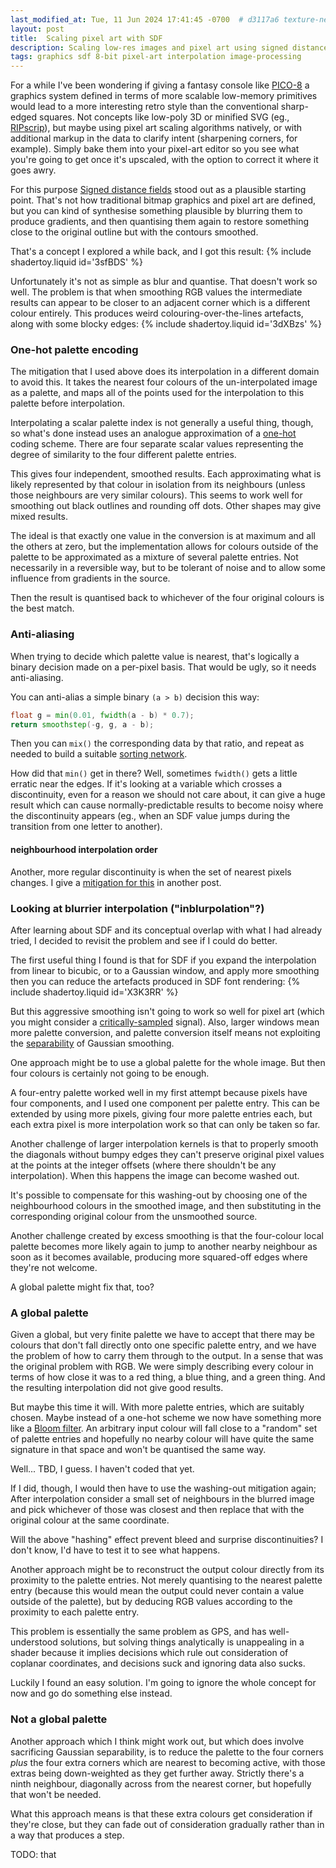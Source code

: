 ```yaml
---
last_modified_at: Tue, 11 Jun 2024 17:41:45 -0700  # d3117a6 texture-neighbourhood-problem-solved
layout: post
title:  Scaling pixel art with SDF
description: Scaling low-res images and pixel art using signed distance fields, smoothing, and re-quantisation.
tags: graphics sdf 8-bit pixel-art interpolation image-processing
---
```

For a while I've been wondering if giving a fantasy console like [PICO-8][] a
graphics system defined in terms of more scalable low-memory primitives would
lead to a more interesting retro style than the conventional sharp-edged
squares.  Not concepts like low-poly 3D or minified SVG (eg., [RIPscrip][]),
but maybe using pixel art scaling algorithms natively, or with additional
markup in the data to clarify intent (sharpening corners, for example).  Simply
bake them into your pixel-art editor so you see what you're going to get once
it's upscaled, with the option to correct it where it goes awry.

For this purpose [Signed distance fields][SDF] stood out as a plausible
starting point.  That's not how traditional bitmap graphics and pixel art are
defined, but you can kind of synthesise something plausible by blurring them to
produce gradients, and then quantising them again to restore something close to
the original outline but with the contours smoothed.

That's a concept I explored a while back, and I got this result:
{% include shadertoy.liquid id='3sfBDS' %}

Unfortunately it's not as simple as blur and quantise.  That doesn't work so
well.  The problem is that when smoothing RGB values the intermediate results
can appear to be closer to an adjacent corner which is a different colour
entirely.  This produces weird colouring-over-the-lines artefacts, along with
some blocky edges:
{% include shadertoy.liquid id='3dXBzs' %}

### One-hot palette encoding
The mitigation that I used above does its interpolation in a different domain
to avoid this.  It takes the nearest four colours of the un-interpolated image
as a palette, and maps all of the points used for the interpolation to this
palette before interpolation.

Interpolating a scalar palette index is not generally a useful thing, though,
so what's done instead uses an analogue approximation of a [one-hot][] coding scheme.  There are four
separate scalar values representing the degree of similarity to the four
different palette entries.

This gives four independent, smoothed results.  Each approximating what is
likely represented by that colour in isolation from its neighbours (unless
those neighbours are very similar colours).  This seems to work well for
smoothing out black outlines and rounding off dots.  Other shapes may give
mixed results.

The ideal is that exactly one value in the conversion is at maximum and all the
others at zero, but the implementation allows for colours outside of the
palette to be approximated as a mixture of several palette entries.  Not
necessarily in a reversible way, but to be tolerant of noise and to allow some
influence from gradients in the source.

Then the result is quantised back to whichever of the four original colours is
the best match.

### Anti-aliasing
When trying to decide which palette value is nearest, that's logically a binary
decision made on a per-pixel basis.  That would be ugly, so it needs
anti-aliasing.

You can anti-alias a simple binary `(a > b)` decision this way:
```glsl
float g = min(0.01, fwidth(a - b) * 0.7);
return smoothstep(-g, g, a - b);
```

Then you can `mix()` the corresponding data by that ratio, and repeat as needed
to build a suitable [sorting network][].

How did that `min()` get in there?  Well, sometimes `fwidth()` gets a little
erratic near the edges.  If it's looking at a variable which crosses a
discontinuity, even for a reason we should not care about, it can give a huge
result which can cause normally-predictable results to become noisy where the
discontinuity appears (eg., when an SDF value jumps during the transition from
one letter to another).

#### neighbourhood interpolation order
Another, more regular discontinuity is when the set of nearest pixels changes.
I give a [mitigation for this](/texture-neighbourhood-sampling) in another
post.

### Looking at blurrier interpolation ("inblurpolation"?)
After learning about SDF and its conceptual overlap with what I had already
tried, I decided to revisit the problem and see if I could do better.

The first useful thing I found is that for SDF if you expand the interpolation
from linear to bicubic, or to a Gaussian window, and apply more smoothing then
you can reduce the artefacts produced in SDF font rendering:
{% include shadertoy.liquid id='X3K3RR' %}

But this aggressive smoothing isn't going to work so well for pixel art (which
you might consider a [critically-sampled][] signal).  Also, larger windows mean
more palette conversion, and palette conversion itself means not exploiting the
[separability][separable filter] of Gaussian smoothing.

One approach might be to use a global palette for the whole image.  But then
four colours is certainly not going to be enough.

A four-entry palette worked well in my first attempt because pixels have four
components, and I used one component per palette entry.  This can be extended
by using more pixels, giving four more palette entries each, but each extra
pixel is more interpolation work so that can only be taken so far.

Another challenge of larger interpolation kernels is that to properly smooth
the diagonals without bumpy edges they can't preserve original pixel values at
the points at the integer offsets (where there shouldn't be any interpolation).  When
this happens the image can become washed out.

It's possible to compensate for this washing-out by choosing one of the
neighbourhood colours in the smoothed image, and then substituting in the
corresponding original colour from the unsmoothed source.

Another challenge created by excess smoothing is that the four-colour local
palette becomes more likely again to jump to another nearby neighbour as soon
as it becomes available, producing more squared-off edges where they're not welcome.

A global palette might fix that, too?

### A global palette

Given a global, but very finite palette we have to accept that there may be
colours that don't fall directly onto one specific palette entry, and we have
the problem of how to carry them through to the output.  In a sense that was
the original problem with RGB.  We were simply describing every colour in terms
of how close it was to a red thing, a blue thing, and a green thing.  And the
resulting interpolation did not give good results.

But maybe this time it will.  With more palette entries, which are suitably
chosen.  Maybe instead of a one-hot scheme we now have something more like a
[Bloom filter][].  An arbitrary input colour will fall close to a "random"
set of palette entries and hopefully no nearby colour will have quite the same
signature in that space and won't be quantised the same way.

Well... TBD, I guess.  I haven't coded that yet.

If I did, though, I would then have to use the washing-out mitigation again;
After interpolation consider a small set of neighbours in the blurred image and
pick whichever of those was closest and then replace that with the original
colour at the same coordinate.

Will the above "hashing" effect prevent bleed and surprise discontinuities?  I
don't know, I'd have to test it to see what happens.

Another approach might be to reconstruct the output colour directly from its proximity to the
palette entries.  Not merely quantising to the nearest palette entry (because
this would mean the output could never contain a value outside of the palette),
but by deducing RGB values according to the proximity to each palette entry.

This problem is essentially the same problem as GPS, and has well-understood
solutions, but solving things analytically is unappealing in a shader because
it implies decisions which rule out consideration of coplanar coordinates, and
decisions suck and ignoring data also sucks.

Luckily I found an easy solution.  I'm going to ignore the whole concept for
now and go do something else instead.

### Not a global palette

Another approach which I think might work out, but which does involve
sacrificing Gaussian separability, is to reduce the palette to the four corners
_plus_ the four extra corners which are nearest to becoming active, with those extras
being down-weighted as they get further away.  Strictly there's a ninth
neighbour, diagonally across from the nearest corner, but hopefully that won't
be needed.

What this approach means is that these extra colours get consideration if
they're close, but they can fade out of consideration gradually rather than in
a way that produces a step.

TODO: that

[PICO-8]: <https://www.lexaloffle.com/pico-8.php>
[Pixel-art scaling]: <https://en.wikipedia.org/wiki/Pixel-art_scaling_algorithms>
[SDF]: <https://en.wikipedia.org/wiki/Signed_distance_function>
[one-hot]: <https://en.wikipedia.org/wiki/One-hot>
[sorting network]: <https://en.wikipedia.org/wiki/Sorting_network>
[RIPscrip]: <https://en.wikipedia.org/wiki/Remote_Imaging_Protocol>
[critically-sampled]: <https://en.wikipedia.org/wiki/Nyquist-Shannon_sampling_theorem#Critical_frequency>
[separable filter]: <https://en.wikipedia.org/wiki/Separable_filter>
[Bloom filter]: <https://en.wikipedia.org/wiki/Bloom_filter>
